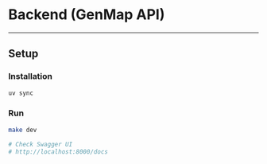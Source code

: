# Backend (GenMap API)

---

## Setup

### Installation
```bash
uv sync
```

### Run
```bash
make dev
```

```bash
# Check Swagger UI
# http://localhost:8000/docs
```

